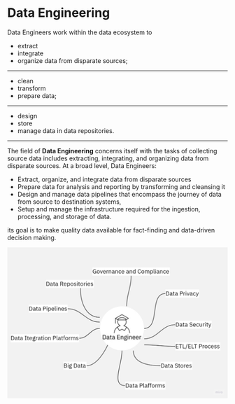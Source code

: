# Data Engineering

Data Engineers work within the data ecosystem to 
- extract
- integrate
- organize data from disparate sources; 

---
- clean
- transform
- prepare data; 
----
- design
- store
- manage data in data repositories.

---

The field of **Data Engineering** concerns itself with the tasks of collecting source data includes extracting, integrating, and organizing data from disparate sources. 
 At a broad level, Data Engineers:
- Extract, organize, and integrate data from disparate sources
- Prepare data for analysis and reporting by transforming and cleansing it
- Design and manage data pipelines that encompass the journey of data from source to destination systems, 
- Setup and manage the infrastructure required for the ingestion, processing, and storage of data.

its goal is to make quality 
data available for fact-finding and data-driven decision making.

![DataEngineering.jpg](DataEngineering.jpg)